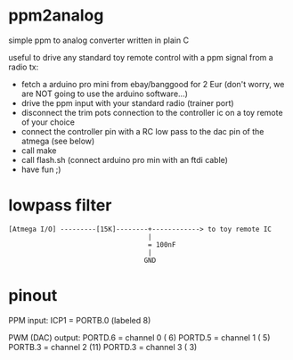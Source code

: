 # ppm2analog

simple ppm to analog converter written in plain C

useful to drive any standard toy remote control with a ppm signal from a radio tx:

* fetch a arduino pro mini from ebay/banggood for 2 Eur (don't worry, we are NOT going to use the arduino software...)
* drive the ppm input with your standard radio (trainer port)
* disconnect the trim pots connection to the controller ic on a toy remote of your choice
* connect the controller pin with a RC low pass to the dac pin of the atmega (see below)
* call make
* call flash.sh (connect arduino pro min with an ftdi cable)
* have fun ;)

# lowpass filter

```
[Atmega I/O] ---------[15K]--------+------------> to toy remote IC
                                   |
                                   = 100nF
                                   |
                                  GND
```

# pinout

PPM input: 
ICP1 = PORTB.0 (labeled 8)

PWM (DAC) output:
PORTD.6 = channel 0 ( 6)
PORTD.5 = channel 1 ( 5)
PORTB.3 = channel 2 (11)
PORTD.3 = channel 3 ( 3)



